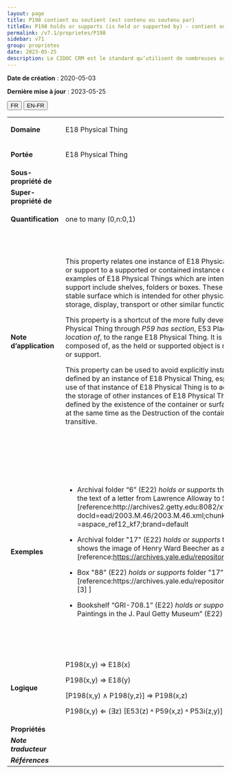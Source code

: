 ```yaml
---
layout: page
title: P198 contient ou soutient (est contenu ou soutenu par)
titleEn: P198 holds or supports (is held or supported by) - contient ou soutient (est contenu ou soutenu par)
permalink: /v7.1/proprietes/P198
sidebar: v71
group: proprietes
date: 2023-05-25
description: Le CIDOC CRM est le standard qu’utilisent de nombreuses organisations pour l’échange et l’intégration de jeux de données et de spécifications patrimoniales. Il est développé et maintenu à jour exclusivement en anglais par le CRM SIG, un sous-groupe du Conseil international des musées (ICOM). Ceci est une traduction officielle en français développée par la Traduction en français du CIDOC CRM, une initiative qui offre une version française à jour et accessible ouvertement et gratuitement du standard CIDOC CRM et en démocratise l'usage dans la communauté patrimoniale francophone. ------------ The CIDOC CRM is the standard used by many heritage organizations for the exchange and integration of museum collection datasets and specifications. It is developed and maintained exclusively in English by the CRM SIG, a subgroup of the International Council of Museums (ICOM). This is an official translation developed by the Traduction en français du CIDOC CRM, an initiative offering an open, up-to-date, and free French version of the CIDOC CRM standard, and democratizing its use in the francophone heritage community.
---
```


**Date de création** : 2020-05-03

**Dernière mise à jour** : 2023-05-25

<div class="lang-buttons">
 <button id="fr" class="activate">FR</button>
 <button id="en-fr">EN-FR</button>
</div>

<table>
<tbody>
<tr>
<td><strong>Domaine</strong></td>
<td class="en">
<p>E18 Physical Thing</p>
</td>
<td>
<p><code class="language-plaintext highlighter-rouge">E18_Chose_matérielle</code></p>
</td>
</tr>
<tr>
<td><strong>Portée</strong></td>
<td class="en">
<p>E18 Physical Thing</p>
</td>
<td>
<p><code class="language-plaintext highlighter-rouge">E18_Chose_matérielle</code></p>
</td>
</tr>
<tr>
<td><strong>Sous-propriété de</strong></td>
<td class="en">
</td>
<td>
</td>
</tr>
<tr>
<td><strong>Super-propriété de</strong></td>
<td class="en">
</td>
<td>
</td>
</tr>
<tr>
<td><strong>Quantification</strong></td>
<td class="en">
<p>one to many (0,n:0,1) </p>
</td>
<td>
<p>un à plusieurs (0,n:0,1)</p>
</td>
</tr>
<tr>
<td><strong>Note d’application</strong></td>
<td class="en">
<p>This property relates one instance of E18 Physical Thing which acts as a container or support to a supported or contained instance of E18 Physical Thing. Typical examples of E18 Physical Things which are intended to function as a container or support include shelves, folders or boxes. These containers or supports provide a stable surface which is intended for other physical objects to be placed upon for storage, display, transport or other similar functions.</p>
<p>This property is a shortcut of the more fully developed path from the domain E18 Physical Thing through <em>P59 has section</em>, E53 Place, <em>P53i is former or current location of</em>, to the range E18 Physical Thing. It is not a sub-property of P46 is composed of, as the held or supported object is not a component of the container or support.</p>
<p>This property can be used to avoid explicitly instantiating the E53 Place which is defined by an instance of E18 Physical Thing, especially when the only intended use of that instance of E18 Physical Thing is to act as a container or surface for the storage of other instances of E18 Physical Thing. The place’s existence is defined by the existence of the container or surface, and will go out of existence at the same time as the Destruction of the container or surface. This property is transitive.</p>
</td>
<td>
<p>Cette propriété relie une instance de <code class="language-plaintext highlighter-rouge">E18_Chose_matérielle</code> qui sert de contenant ou de support à une instance de <code class="language-plaintext highlighter-rouge">E18_Chose_matérielle</code> qui est supportée ou contenue. Des exemples typiques d'instances de <code class="language-plaintext highlighter-rouge">E18_Chose_matérielle</code> qui ont pour fonction d'être un contenant ou un support comprennent des étagères, des dossiers ou des boîtes. Ces contenants ou supports fournissent une surface stable qui est destinée à recevoir sur elle d'autres objets physiques pour entreposage, affichage, transport ou d'autres fonctions similaires.</p>
<p>Cette propriété est un raccourci du chemin sémantique suivant : <code class="language-plaintext highlighter-rouge">E18_Chose_matérielle</code>, <code class="language-plaintext highlighter-rouge">P59_a_pour_section</code>, <code class="language-plaintext highlighter-rouge">E53_Lieu</code>, <code class="language-plaintext highlighter-rouge">P53i_est_la_localisation_actuelle_ou_antérieure_de</code>, <code class="language-plaintext highlighter-rouge">E18_Chose_matérielle</code>. Il ne s'agit pas d'une sous-propriété de <code class="language-plaintext highlighter-rouge">P46_est_composé_de (fait_partie_de)</code>, car l'objet contenu ou supporté n'est pas un composant du contenant ou du support.</p>
<p>Cette propriété peut être utilisée pour éviter l'instanciation explicite de la classe <code class="language-plaintext highlighter-rouge">E53_Lieu</code> qui est définie par une instance de <code class="language-plaintext highlighter-rouge">E18_Chose_matérielle</code>, en particulier lorsque la seule utilisation prévue de cette dernière est d'être un contenant ou une surface pour l'entreposage d'autres instances de <code class="language-plaintext highlighter-rouge">E18_Chose_matérielle</code>. L'existence du lieu est définie par l'existence du contenant ou de la surface et disparaîtra en même temps que l'instance de <code class="language-plaintext highlighter-rouge">E6_Destruction</code> du contenant ou de la surface. Cette propriété est transitive.</p>
</td>
</tr>
<tr>
<td><strong>Exemples</strong></td>
<td class="en">
<ul>
<li><p>Archival folder “6” (E22) <em>holds or supports</em> the piece of paper (E22) carrying the text of a letter from Lawrence Alloway to Sylvia Sleigh [reference:http://archives2.getty.edu:8082/xtf/view?docId=ead/2003.M.46/2003.M.46.xml;chunk.id =aspace_ref12_kf7;brand=default </p>
</li>
<li><p>Archival folder "17" (E22) <em>holds or supports</em> the daguerreotype (E22) that shows the image of Henry Ward Beecher as a young man [reference:<a href="https://archives.yale.edu/repositories/12/archival_objects/1402266"><span class="underline">https://archives.yale.edu/repositories/12/archival_objects/1402266</span></a></p>
</li>
<li><p>Box "88" (E22) <em>holds or supports</em> folder "17" (E22) [reference:https://archives.yale.edu/repositories/12/archival_objects/1402266 [3] ]</p>
</li>
<li><p>Bookshelf “GRI-708.1” (E22) <em>holds or supports</em> the book entitled “Catalog of Paintings in the J. Paul Getty Museum” (E22) (Potts, 2015) </p>
</li>
</ul>
</td>
<td>
<ul>
<li><p>Le dossier d'archives « 6 » (<code class="language-plaintext highlighter-rouge">E22_Objet_élaboré_par_l’humain</code>) contient ou soutient (<code class="language-plaintext highlighter-rouge">P198_contient_ou_soutient</code>) le morceau de papier (<code class="language-plaintext highlighter-rouge">E22_Objet_élaboré_par_l’humain</code>) portant le texte d'une lettre de Lawrence Alloway à Sylvia Sleigh [référence : <a href="http://archives2.getty.edu:8082/xtf/view?docId=ead/2003.M.46/2003.M.46.xml;chunk.id"><span class="underline">http://archives2.getty.edu:8082/xtf/view?docId=ead/2003.M.46/2003.M.46.xml;chunk.id</span></a>]</p>
</li>
<li><p>Le dossier d'archives « 17 » (<code class="language-plaintext highlighter-rouge">E22_Objet_élaboré_par_l’humain</code>) contient ou soutient (<code class="language-plaintext highlighter-rouge">P198_contient_ou_soutient</code>) le daguerréotype (<code class="language-plaintext highlighter-rouge">E22_Objet_élaboré_par_l’humain</code>) qui représente l'image de Henry Ward Beecher lorsqu'il était un jeune garçon [référence : <a href="https://archives.yale.edu/repositories/12/archival_objects/1402266"><span class="underline">https://archives.yale.edu/repositories/12/archival_objects/1402266</span></a>]</p>
</li>
<li><p>La boîte « 88 » (<code class="language-plaintext highlighter-rouge">E22_Objet_élaboré_par_l’humain</code>) contient ou soutient (<code class="language-plaintext highlighter-rouge">P198_contient_ou_soutient</code>) le dossier « 17 » (<code class="language-plaintext highlighter-rouge">E22_Objet_élaboré_par_l’humain</code>) [référence : <a href="https://archives.yale.edu/repositories/12/archival_objects/1402266"><span class="underline">https://archives.yale.edu/repositories/12/archival_objects/1402266</span></a>]</p>
</li>
<li><p>L'étagère à livres « GRI-708.1 » (<code class="language-plaintext highlighter-rouge">E22_Objet_élaboré_par_l’humain</code>) contient ou soutient (<code class="language-plaintext highlighter-rouge">P198_contient_ou_soutient</code>) le livre intitulé <em>Catalog of Paintings in the J. Paul Getty Museum</em> (<code class="language-plaintext highlighter-rouge">E22_Objet_élaboré_par_l’humain</code>) (Potts, 2015)</p>
</li>
</ul>
</td>
</tr>
<tr>
<td><strong>Logique</strong></td>
<td class="en">
<p>P198(x,y) ⇒ E18(x) </p>
<p>P198(x,y) ⇒ E18(y)</p>
<p>[P198(x,y) ∧ P198(y,z)] ⇒ P198(x,z) </p>
<p>P198(x,y) ⇐ (∃z) [E53(z) ˄ P59(x,z) ˄ P53i(z,y)]</p>
</td>
<td>
<p>P198(x,y) ⇒ E18(x) </p>
<p>P198(x,y) ⇒ E18(y)</p>
<p>[P198(x,y) ∧ P198(y,z)] ⇒ P198(x,z) </p>
<p>P198(x,y) ⇐ (∃z) [E53(z) ˄ P59(x,z) ˄ P53i(z,y)]</p>
</td>
</tr>
<tr>
<td><strong>Propriétés</strong></td>
<td class="en">
</td>
<td>
</td>
</tr>
<tr>
<td><strong><em>Note traducteur</em></strong></td>
<td colspan="2">
</td>
</tr>
<tr>
<td><strong><em>Références</em></strong></td>
<td colspan="2">
</td>
</tr>
</tbody>
</table>

